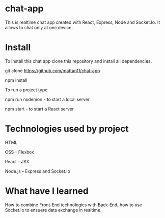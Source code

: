 # chat-app
This is realtime chat app created with React, Express, Node and Socket.Io. It allows to chat only at one device.

# Install
To install this chat app clone this repository and install all dependencies.

git clone https://github.com/mattan11/chat-app

npm install

To run a project type:

npm run nodemon - to start a local server

npm start - to start a React server 


# Technologies used by project

HTML

CSS - Flexbox

React - JSX

Node.js - Express and Socket.Io 

# What have I learned

How to combine Front-End technologies with Back-End, how to use Socket.Io to ensuere data exchange in realtime.

